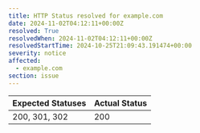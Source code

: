 ```yaml
---
title: HTTP Status resolved for example.com
date: 2024-11-02T04:12:11+00:00Z
resolved: True
resolvedWhen: 2024-11-02T04:12:11+00:00Z
resolvedStartTime: 2024-10-25T21:09:43.191474+00:00
severity: notice
affected:
  - example.com
section: issue
---
```


| Expected Statuses | Actual Status  |
|-------------------|----------------|
| 200, 301, 302 | 200 |
